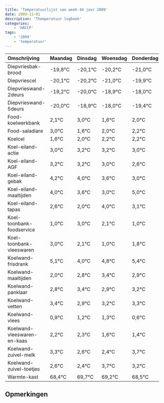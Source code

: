 ```yaml
---
title: 'Temperatuurlijst van week 44 jaar 2009'
date: 2009-11-01
description: 'Themperatuur logboek'
categories:
    - 'HACCP'
tags:
    - '2009'
    - 'temperatuur'
---
```

|Omschrijving|Maandag|Dinsdag|Woensdag|Donderdag|Vrijdag|Zaterdag|Zondag|
|:---|:---|:---|:---|:---|:---|:---|:---|
|Diepvriesbak-brood|-19,8°C|-20,1°C|-20,2°C|-21,0°C|-19,9°C|-19,0°C|-20,4°C|
|Diepvriescel|-20,1°C|-20,2°C|-21,0°C|-19,9°C|-19,0°C|-20,4°C|-20,0°C|
|Diepvrieswand-2deurs|-19,2°C|-20,0°C|-18,9°C|-18,0°C|-19,4°C|-19,0°C|-18,8°C|
|Diepvrieswand-5deurs|-20,0°C|-18,9°C|-18,0°C|-19,4°C|-19,0°C|-18,8°C|-18,8°C|
|Food-koelwerkbank|2,1°C|3,0°C|1,6°C|2,0°C|2,2°C|2,2°C|2,0°C|
|Food-saladiare|3,0°C|1,6°C|2,0°C|2,2°C|2,2°C|2,0°C|1,6°C|
|Koelcel|1,6°C|2,0°C|2,2°C|2,2°C|2,0°C|1,6°C|1,0°C|
|Koel-eiland-actie|3,0°C|3,2°C|3,2°C|3,0°C|2,6°C|2,0°C|4,0°C|
|Koel-eiland-AGF|3,2°C|3,2°C|3,0°C|2,6°C|2,0°C|4,0°C|3,1°C|
|Koel-eiland-gebak|4,2°C|4,0°C|3,6°C|3,0°C|5,0°C|4,1°C|3,0°C|
|Koel-eiland-maaltijden|4,0°C|3,6°C|3,0°C|5,0°C|4,1°C|3,0°C|3,8°C|
|Koel-eiland-tapas|2,6°C|2,0°C|4,0°C|3,1°C|2,0°C|2,8°C|3,4°C|
|Koel-toonbank-foodservice|1,0°C|3,0°C|2,1°C|1,0°C|1,8°C|2,4°C|1,9°C|
|Koel-toonbank-vleeswaren|3,0°C|2,1°C|1,0°C|1,8°C|2,4°C|1,9°C|2,2°C|
|Koelwand-frisdrank|5,1°C|4,0°C|4,8°C|5,4°C|4,9°C|5,2°C|5,3°C|
|Koelwand-maaltijden|2,0°C|2,8°C|3,4°C|2,9°C|3,2°C|3,3°C|2,6°C|
|Koelwand-panklaar|2,8°C|3,4°C|2,9°C|3,2°C|3,3°C|2,6°C|2,4°C|
|Koelwand-vetten|3,4°C|2,9°C|3,2°C|3,3°C|2,6°C|2,4°C|3,7°C|
|Koelwand-vlees|0,9°C|1,2°C|1,3°C|0,6°C|0,4°C|1,7°C|1,2°C|
|Koelwand-vleeswaren-en-kaas|2,2°C|2,3°C|1,6°C|1,4°C|2,7°C|2,2°C|1,5°C|
|Koelwand-zuivel-melk|3,3°C|2,6°C|2,4°C|3,7°C|3,2°C|2,5°C|3,6°C|
|Koelwand-zuivel-toetjes|2,6°C|2,4°C|3,7°C|3,2°C|2,5°C|3,6°C|2,6°C|
|Warmte-kast|68,4°C|69,7°C|69,2°C|68,5°C|69,6°C|68,6°C|69,6°C|

## Opmerkingen



